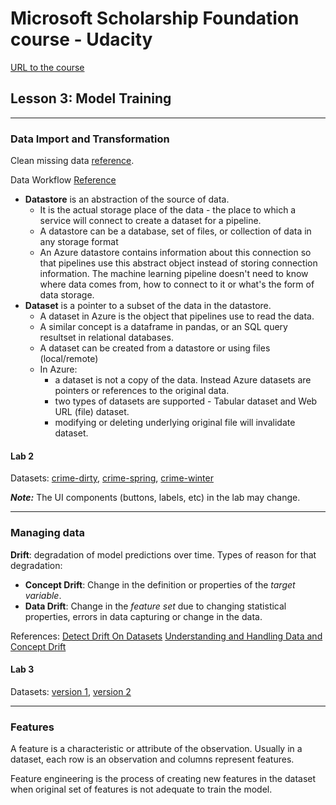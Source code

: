 # Microsoft Scholarship Foundation course - Udacity 
[URL to the course](https://classroom.udacity.com/nanodegrees/nd00332)

## Lesson 3: Model Training

*** 

### Data Import and Transformation
Clean missing data [reference](https://docs.microsoft.com/en-us/azure/machine-learning/algorithm-module-reference/clean-missing-data).

Data Workflow [Reference](https://docs.microsoft.com/en-us/azure/machine-learning/concept-data)

* **Datastore** is an abstraction of the source of data.
  * It is the actual storage place of the data - the place to which a service will connect to create a dataset for a pipeline.
  * A datastore can be a database, set of files, or collection of data in any storage format
  * An Azure datastore contains information about this connection so that pipelines use this abstract object instead of storing connection information. The machine learning pipeline doesn't need to know where data comes from, how to connect to it or what's the form of data storage.
* **Dataset** is a pointer to a subset of the data in the datastore.
  * A dataset in Azure is the object that pipelines use to read the data.
  * A similar concept is a dataframe in pandas, or an SQL query resultset in relational databases.
  * A dataset can be created from a datastore or using files (local/remote)
  * In Azure: 
    * a dataset is not a copy of the data. Instead Azure datasets are pointers or references to the original data.
    * two types of datasets are supported - Tabular dataset and Web URL (file) dataset.
    * modifying or deleting underlying original file will invalidate dataset.

#### Lab 2

Datasets: [crime-dirty](https://introtomlsampledata.blob.core.windows.net/data/crime-data/crime-dirty.csv), [crime-spring](https://introtomlsampledata.blob.core.windows.net/data/crime-data/crime-spring.csv), [crime-winter](://introtomlsampledata.blob.core.windows.net/data/crime-data/crime-winter.csv)

***Note:*** The UI components (buttons, labels, etc) in the lab may change.

***

### Managing data
**Drift**: degradation of model predictions over time. Types of reason for that degradation:
* **Concept Drift**: Change in the definition or properties of the _target variable_.
* **Data Drift**: Change in the *feature set* due to changing statistical properties, errors in data capturing or change in the data.

References:
[Detect Drift On Datasets](https://docs.microsoft.com/en-us/azure/machine-learning/how-to-monitor-datasets)
[Understanding and Handling Data and Concept Drift](https://www.explorium.ai/blog/understanding-and-handling-data-and-concept-drift/)


#### Lab 3

Datasets: [version 1](https://introtomlsampledata.blob.core.windows.net/data/nyc-taxi/nyc-taxi-sample-data-5months.csv), [version 2](https://introtomlsampledata.blob.core.windows.net/data/nyc-taxi/nyc-taxi-sample-data-5months.csv)

***

### Features
A feature is a characteristic or attribute of the observation. Usually in a dataset, each row is an observation and columns represent features.

Feature engineering is the process of creating new features in the dataset when original set of features is not adequate to train the model. 
